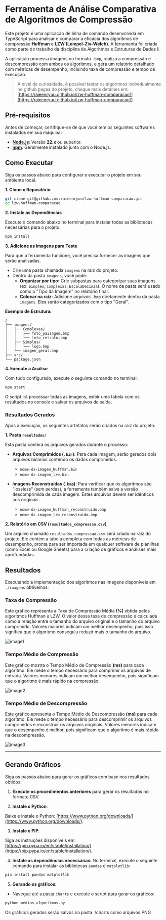 # Ferramenta de Análise Comparativa de Algoritmos de Compressão

Este projeto é uma aplicação de linha de comando desenvolvida em TypeScript para analisar e comparar a eficácia dos algoritmos de compressão **Huffman** e **LZW (Lempel-Ziv-Welch)**. A ferramenta foi criada como parte do trabalho da disciplina de Algoritmos e Estruturas de Dados II.

A aplicação processa imagens no formato `.bmp`, realiza a compressão e descompressão com ambos os algoritmos, e gera um relatório detalhado com métricas de desempenho, incluindo taxa de compressão e tempo de execução.

> A nível de curiosidade, é possível testar os algoritmos individualmente no github pages do projeto, cheque mais detalhes em: [https://raieenryuu.github.io/lzw-huffman-comparacao/](https://raieenryuu.github.io/lzw-huffman-comparacao/)

## Pré-requisitos

Antes de começar, certifique-se de que você tem os seguintes softwares instalados em sua máquina:

* [**Node.js**](https://nodejs.org/): Versão **22.x** ou superior.
* [**npm**](https://www.npmjs.com/): Geralmente instalado junto com o Node.js.

## Como Executar

Siga os passos abaixo para configurar e executar o projeto em seu ambiente local.

**1. Clone o Repositório**

```bash
git clone git@github.com:raieenryuu/lzw-huffman-comparacao.git
cd lzw-huffman-comparacao
```

**2. Instale as Dependências**

Execute o comando abaixo no terminal para instalar todas as bibliotecas necessárias para o projeto:

```bash
npm install
```

**3. Adicione as Imagens para Teste**

Para que a ferramenta funcione, você precisa fornecer as imagens que serão analisadas.

* Crie uma pasta chamada `imagens` na raiz do projeto.
* Dentro da pasta `imagens`, você pode:
    * **Organizar por tipo:** Crie subpastas para categorizar suas imagens (ex: `Simples`, `Complexas`, `EscalaDeCinza`). O nome da pasta será usado como o "Tipo da Imagem" no relatório final.
    * **Colocar na raiz:** Adicione arquivos `.bmp` diretamente dentro da pasta `imagens`. Eles serão categorizados com o tipo "Geral".

**Exemplo de Estrutura:**
```
/
├── imagens/
│   ├── Complexas/
│   │   ├── foto_paisagem.bmp
│   │   └── foto_retrato.bmp
│   ├── Simples/
│   │   └── logo.bmp
│   └── imagem_geral.bmp
├── src/
└── package.json
```

**4. Execute a Análise**

Com tudo configurado, execute o seguinte comando no terminal:

```bash
npm start
```

O script irá processar todas as imagens, exibir uma tabela com os resultados no console e salvar os arquivos de saída.

### Resultados Gerados

Após a execução, os seguintes artefatos serão criados na raiz do projeto:

**1. Pasta `resultados/`**

Esta pasta conterá os arquivos gerados durante o processo:

* **Arquivos Comprimidos (`.bin`):** Para cada imagem, serão gerados dois arquivos binários contendo os dados comprimidos.
  * `nome-da-imagem_huffman.bin`
  * `nome-da-imagem_lzw.bin`

* **Imagens Reconstruídas (`.bmp`):** Para verificar que os algoritmos são "lossless" (sem perdas), a ferramenta também salva a versão descomprimida de cada imagem. Estes arquivos devem ser idênticos aos originais.
  * `nome-da-imagem_huffman_reconstruido.bmp`
  * `nome-da-imagem_lzw_reconstruido.bmp`

**2. Relatório em CSV (`resultados_compressao.csv`)**

Um arquivo chamado `resultados_compressao.csv` será criado na raiz do projeto. Ele contém a tabela completa com todas as métricas de desempenho, pronta para ser importada em qualquer software de planilhas (como Excel ou Google Sheets) para a criação de gráficos e análises mais aprofundadas.

## Resultados

Executando a implementação dos algoritmos nas imagens disponíveis em `./imagens` obtivemos:

### Taxa de Compressão

Este gráfico representa a Taxa de Compressão Média **(%)** obtida pelos algoritmos Huffman e LZW. O valor dessa taxa de compressão é calculada como a relação entre o tamanho do arquivo original e o tamanho do arquivo comprimido. Valores maiores indicam um melhor desempenho, pois isso significa que o algoritmo conseguiu reduzir mais o tamanho do arquivo.

![image1](charts/taxa_compressao_media.png)

### Tempo Médio de Compressão

Este gráfico mostra o Tempo Médio de Compressão **(ms)** para cada algoritmo. Ele mede o tempo necessário para comprimir os arquivos de entrada. Valores menores indicam um melhor desempenho, pois significam que o algoritmo é mais rápido na compressão.

![image2](charts/tempo_medio_compressao.png)

### Tempo Médio de Descompressão

Este gráfico apresenta o Tempo Médio de Descompressão **(ms)** para cada algoritmo. Ele mede o tempo necessário para descomprimir os arquivos comprimidos e reconstruir os arquivos originais. Valores menores indicam que o desempenho é melhor, pois significam que o algoritmo é mais rápido na descompressão.

![image3](charts/tempo_medio_descompressao.png)

---

## Gerando Gráficos

Siga os passos abaixo para gerar os gráficos com base nos resultados obtidos:

1. **Execute os procedimentos anteriores** para gerar os resultados no formato CSV.

2. **Instale o Python**:

Baixe e instale o Python: [https://www.python.org/downloads/](https://www.python.org/downloads/).

3. **Instale o PIP**:

Siga as instruções disponíveis em: [https://pip.pypa.io/en/stable/installation/](https://pip.pypa.io/en/stable/installation/).

4. **Instale as dependências necessárias**:
No terminal, execute o seguinte comando para instalar as bibliotecas `pandas` e `matplotlib`:

```bash
pip install pandas matplotlib
```

5. **Gerando os gráficos**:

- Navegue até a pasta `charts` e execute o script para gerar os gráficos:
```bash
python medias_algoritmos.py
```

Os gráficos gerados serão salvos na pasta ./charts como arquivos PNG